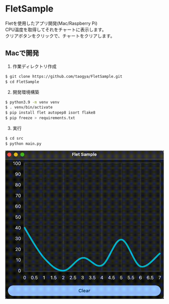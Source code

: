 # FletSample
Fletを使用したアプリ開発(Mac/Raspberry Pi)<br>
CPU温度を取得してそれをチャートに表示します。<br>
クリアボタンをクリックで、チャートをクリアします。<br>

## Macで開発
1. 作業ディレクトリ作成
```sh
$ git clone https://github.com/taogya/FletSample.git
$ cd FletSample
```
2. 開発環境構築
```sh
$ python3.9 -m venv venv
$ . venv/bin/activate
$ pip install flet autopep8 isort flake8
$ pip freeze > requirements.txt
```
3. 実行
```sh
$ cd src
$ python main.py
```
![demo](demo.gif)
